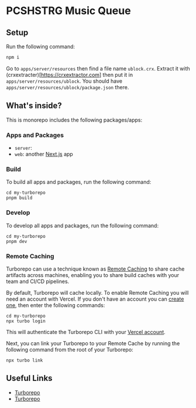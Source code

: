 # PCSHSTRG Music Queue


## Setup

Run the following command:

```sh
npm i
```

Go to `apps/server/resources` then find a file name `ublock.crx`.
Extract it with (crxextracter)[https://crxextractor.com] then put it in `apps/server/resources/ublock`.
You should have `apps/server/resources/ublock/package.json` there.


## What's inside?

This is monorepo includes the following packages/apps:

### Apps and Packages

- `server`: 
- `web`: another [Next.js](https://nextjs.org/) app

### Build

To build all apps and packages, run the following command:

```
cd my-turborepo
pnpm build
```

### Develop

To develop all apps and packages, run the following command:

```
cd my-turborepo
pnpm dev
```

### Remote Caching

Turborepo can use a technique known as [Remote Caching](https://turbo.build/repo/docs/core-concepts/remote-caching) to share cache artifacts across machines, enabling you to share build caches with your team and CI/CD pipelines.

By default, Turborepo will cache locally. To enable Remote Caching you will need an account with Vercel. If you don't have an account you can [create one](https://vercel.com/signup), then enter the following commands:

```
cd my-turborepo
npx turbo login
```

This will authenticate the Turborepo CLI with your [Vercel account](https://vercel.com/docs/concepts/personal-accounts/overview).

Next, you can link your Turborepo to your Remote Cache by running the following command from the root of your Turborepo:

```
npx turbo link
```

## Useful Links

- [Turborepo](https://turbo.build/repo/docs)
- [Turborepo](https://turbo.build/repo/docs)
